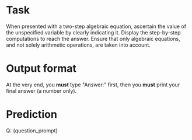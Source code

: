 # Task
When presented with a two-step algebraic equation, ascertain the value of the unspecified variable by clearly indicating it. Display the step-by-step computations to reach the answer. Ensure that only algebraic equations, and not solely arithmetic operations, are taken into account.

# Output format
At the very end, you **must** type "Answer:" first, then you **must** print your final answer (a number only).

# Prediction
Q: {question_prompt}